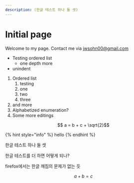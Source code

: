 ```yaml
---
description: (한글 테스트 하나 둘 셋)
---
```


# Initial page

Welcome to my page. Contact me via jwsohn00@gmail.com

* Testing ordered list
  * one depth more
* unindent

1. Ordered list
   1. testing
   2. one 
   3. two
   4. three
2. and more
3. Alphabetized enumeration?
4. Some more editings

$$ a = b + c + \sqrt{2}$$ 

{% hint style="info" %}
hello
{% endhint %}

한글 테스트 하나 둘 셋

한글 테스트를 더 하면 어떻게 되나?

firefox에서는 한글 깨짐의 문제가 없는 듯



$$a + b = c$$







